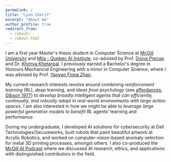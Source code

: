 ```yaml
---
permalink: /
title: "Lynn Cherif"
excerpt: "About me"
author_profile: true
redirect_from: 
  - /about/
  - /about.html
---
```


I am a first year Master's thesis student in Computer Science at [McGill University](https://www.mcgill.ca) and [Mila - Quebec AI Institute](https://mila.quebec/en/), co-advised by Prof. [Doina Precup](https://cs.mcgill.ca/~dprecup/) and Dr. [Khimya Khetarpal](https://kkhetarpal.github.io/#research). I previously earned a Bachelor's degree in Honours Mechanical Engineering with a minor in Computer Science, where I was advised by Prof. [Yaoyao Fiona Zhao](https://www.mcgill.ca/mecheng/yaoyao-zhao). 

My current research interests revolve around combining _reinforcement learning_ (RL), _deep learning_, and _ideas from psychology_ (see [affordances, Gibson 1977](https://en.wikipedia.org/wiki/Affordance)) _to develop broadly intelligent agents that can efficiently, continually, and robustly adapt in real-world environments with large action spaces_. I am also interested in how we might be able to _leverage large powerful generative models to benefit RL_ agents' learning and performance. 

During my undergraduate, I developed AI solutions for cybersecurity at Dell Technologies/Secureworks, built robots that paint beautiful artwork at Acrylic Robotics, and worked on computer-vision-based anomaly selection for metal 3D printing processes, amongst others. I also co-produced the [McGill AI Podcast](https://www.buzzsprout.com/1832809) where we discussed AI research, ethics, and applications with distinguished contributors in the field. 